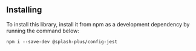 ## Installing

To install this library, install it from npm as a development dependency by running the command below:

```shell
npm i --save-dev @splash-plus/config-jest
```
